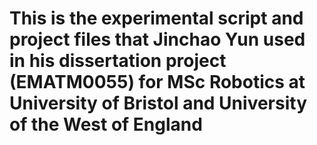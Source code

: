 # This is the experimental script and project files that Jinchao Yun used in his dissertation project (EMATM0055) for MSc Robotics at University of Bristol and University of the West of England
